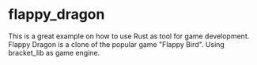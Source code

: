 # flappy_dragon
This is a great example on how to use Rust as tool for game development.
Flappy Dragon is a clone of the popular game "Flappy Bird".
Using bracket_lib as game engine.
